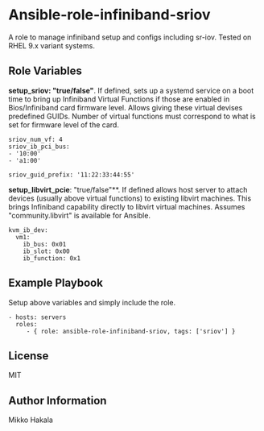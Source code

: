 Ansible-role-infiniband-sriov
=============================

A role to manage infiniband setup and configs including sr-iov. Tested on RHEL 9.x variant systems. 

Role Variables
--------------

**setup_sriov: "true/false"**. If defined, sets up a systemd service on a boot time to bring up 
Infiniband Virtual Functions if those are enabled in Bios/Infiniband card firmware level. Allows 
giving these virtual devises predefined GUIDs. Number of virtual functions must correspond to what
is set for firmware level of the card.

    sriov_num_vf: 4
    sriov_ib_pci_bus:
    - '10:00'
    - 'a1:00'

    sriov_guid_prefix: '11:22:33:44:55'

**setup_libvirt_pcie**: "true/false"**. If defined allows host server to attach devices 
(usually above virtual functions) to existing libvirt machines. This brings Infiniband capability 
directly to libvirt virtual machines. Assumes "community.libvirt" is available for Ansible.

    kvm_ib_dev:
      vm1:
        ib_bus: 0x01
        ib_slot: 0x00
        ib_function: 0x1


Example Playbook
----------------

Setup above variables and simply include the role.

    - hosts: servers
      roles:
         - { role: ansible-role-infiniband-sriov, tags: ['sriov'] }

License
-------

MIT

Author Information
------------------

Mikko Hakala

